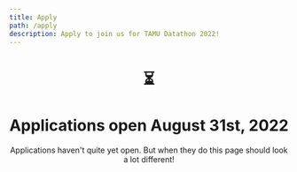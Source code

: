 ```yaml
---
title: Apply
path: /apply
description: Apply to join us for TAMU Datathon 2022!
---
```

<center>

# ⏳
# Applications open August 31st, 2022
Applications haven't quite yet open. But when they do this page should look a lot different!

</center>